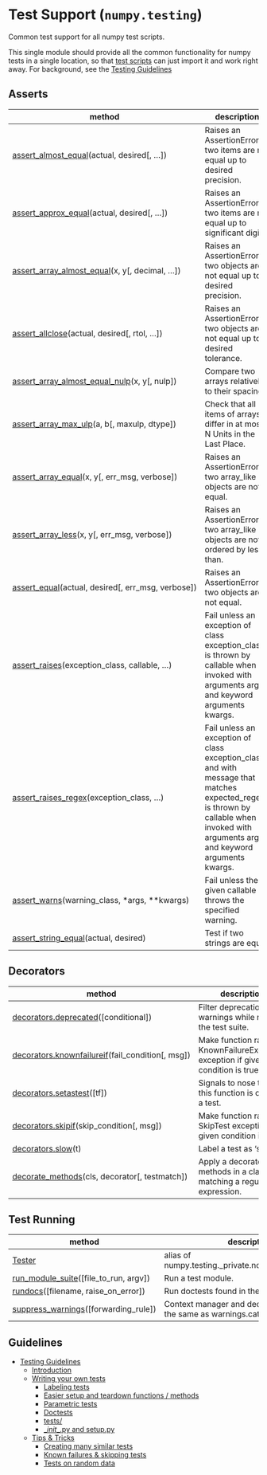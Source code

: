 # Test Support (``numpy.testing``)

Common test support for all numpy test scripts.

This single module should provide all the common functionality for numpy
tests in a single location, so that [test scripts](https://numpy.org/devdocs/dev/development_environment.html#development-environment) can just import it and work right away. For
background, see the [Testing Guidelines](testing.html#testing-guidelines)

## Asserts

method | description
---|---
[assert_almost_equal](generated/numpy.testing.assert_almost_equal.html#numpy.testing.assert_almost_equal)(actual, desired[, …]) | Raises an AssertionError if two items are not equal up to desired precision.
[assert_approx_equal](generated/numpy.testing.assert_approx_equal.html#numpy.testing.assert_approx_equal)(actual, desired[, …]) | Raises an AssertionError if two items are not equal up to significant digits.
[assert_array_almost_equal](generated/numpy.testing.assert_array_almost_equal.html#numpy.testing.assert_array_almost_equal)(x, y[, decimal, …]) | Raises an AssertionError if two objects are not equal up to desired precision.
[assert_allclose](generated/numpy.testing.assert_allclose.html#numpy.testing.assert_allclose)(actual, desired[, rtol, …]) | Raises an AssertionError if two objects are not equal up to desired tolerance.
[assert_array_almost_equal_nulp](generated/numpy.testing.assert_array_almost_equal_nulp.html#numpy.testing.assert_array_almost_equal_nulp)(x, y[, nulp]) | Compare two arrays relatively to their spacing.
[assert_array_max_ulp](generated/numpy.testing.assert_array_max_ulp.html#numpy.testing.assert_array_max_ulp)(a, b[, maxulp, dtype]) | Check that all items of arrays differ in at most N Units in the Last Place.
[assert_array_equal](generated/numpy.testing.assert_array_equal.html#numpy.testing.assert_array_equal)(x, y[, err_msg, verbose]) | Raises an AssertionError if two array_like objects are not equal.
[assert_array_less](generated/numpy.testing.assert_array_less.html#numpy.testing.assert_array_less)(x, y[, err_msg, verbose]) | Raises an AssertionError if two array_like objects are not ordered by less than.
[assert_equal](generated/numpy.testing.assert_equal.html#numpy.testing.assert_equal)(actual, desired[, err_msg, verbose]) | Raises an AssertionError if two objects are not equal.
[assert_raises](generated/numpy.testing.assert_raises.html#numpy.testing.assert_raises)(exception_class, callable, …) | Fail unless an exception of class exception_class is thrown by callable when invoked with arguments args and keyword arguments kwargs.
[assert_raises_regex](generated/numpy.testing.assert_raises_regex.html#numpy.testing.assert_raises_regex)(exception_class, …) | Fail unless an exception of class exception_class and with message that matches expected_regexp is thrown by callable when invoked with arguments args and keyword arguments kwargs.
[assert_warns](generated/numpy.testing.assert_warns.html#numpy.testing.assert_warns)(warning_class, \*args, \*\*kwargs) | Fail unless the given callable throws the specified warning.
[assert_string_equal](generated/numpy.testing.assert_string_equal.html#numpy.testing.assert_string_equal)(actual, desired) | Test if two strings are equal.

## Decorators

method | description
---|---
[decorators.deprecated](generated/numpy.testing.decorators.deprecated.html#numpy.testing.decorators.deprecated)([conditional]) | Filter deprecation warnings while running the test suite.
[decorators.knownfailureif](generated/numpy.testing.decorators.knownfailureif.html#numpy.testing.decorators.knownfailureif)(fail_condition[, msg]) | Make function raise KnownFailureException exception if given condition is true.
[decorators.setastest](generated/numpy.testing.decorators.setastest.html#numpy.testing.decorators.setastest)([tf]) | Signals to nose that this function is or is not a test.
[decorators.skipif](generated/numpy.testing.decorators.skipif.html#numpy.testing.decorators.skipif)(skip_condition[, msg]) | Make function raise SkipTest exception if a given condition is true.
[decorators.slow](generated/numpy.testing.decorators.slow.html#numpy.testing.decorators.slow)(t) | Label a test as ‘slow’.
[decorate_methods](generated/numpy.testing.decorate_methods.html#numpy.testing.decorate_methods)(cls, decorator[, testmatch]) | Apply a decorator to all methods in a class matching a regular expression.

## Test Running

method | description
---|---
[Tester](generated/numpy.testing.Tester.html#numpy.testing.Tester) | alias of numpy.testing._private.nosetester.NoseTester
[run_module_suite](generated/numpy.testing.run_module_suite.html#numpy.testing.run_module_suite)([file_to_run, argv]) | Run a test module.
[rundocs](generated/numpy.testing.rundocs.html#numpy.testing.rundocs)([filename, raise_on_error]) | Run doctests found in the given file.
[suppress_warnings](generated/numpy.testing.suppress_warnings.html#numpy.testing.suppress_warnings)([forwarding_rule]) | Context manager and decorator doing much the same as warnings.catch_warnings.

## Guidelines

- [Testing Guidelines](https://www.numpy.org/devdocs/reference/testing.html)
  - [Introduction](https://www.numpy.org/devdocs/reference/testing.html#introduction)
  - [Writing your own tests](https://www.numpy.org/devdocs/reference/testing.html#writing-your-own-tests)
    - [Labeling tests](https://www.numpy.org/devdocs/reference/testing.html#labeling-tests)
    - [Easier setup and teardown functions / methods](https://www.numpy.org/devdocs/reference/testing.html#easier-setup-and-teardown-functions-methods)
    - [Parametric tests](https://www.numpy.org/devdocs/reference/testing.html#parametric-tests)
    - [Doctests](https://www.numpy.org/devdocs/reference/testing.html#doctests)
    - [tests/](https://www.numpy.org/devdocs/reference/testing.html#tests)
    - [\__init__.py and setup.py](https://www.numpy.org/devdocs/reference/testing.html#init-py-and-setup-py)
  - [Tips & Tricks](https://www.numpy.org/devdocs/reference/testing.html#tips-tricks)
    - [Creating many similar tests](https://www.numpy.org/devdocs/reference/testing.html#creating-many-similar-tests)
    - [Known failures & skipping tests](https://www.numpy.org/devdocs/reference/testing.html#known-failures-skipping-tests)
    - [Tests on random data](https://www.numpy.org/devdocs/reference/testing.html#tests-on-random-data)

